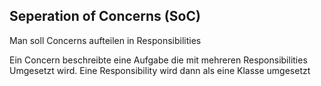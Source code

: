 ## Seperation of Concerns (SoC)

Man soll Concerns aufteilen in Responsibilities

Ein Concern beschreibte eine Aufgabe die mit mehreren Responsibilities Umgesetzt wird.
Eine Responsibility wird dann als eine Klasse umgesetzt 